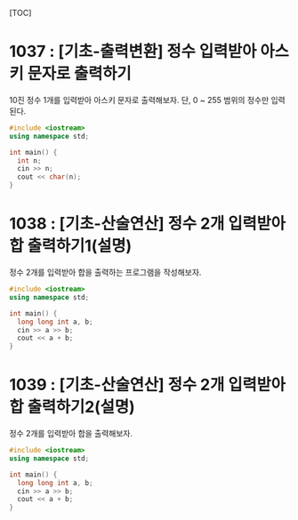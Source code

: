 [TOC]

# 1037 : [기초-출력변환] 정수 입력받아 아스키 문자로 출력하기

10진 정수 1개를 입력받아 아스키 문자로 출력해보자.
단, 0 ~ 255 범위의 정수만 입력된다.

``` c++
#include <iostream>
using namespace std;

int main() {
  int n;
  cin >> n;
  cout << char(n);
}

```

# 1038 : [기초-산술연산] 정수 2개 입력받아 합 출력하기1(설명)

정수 2개를 입력받아 합을 출력하는 프로그램을 작성해보자.

```c++
#include <iostream>
using namespace std;

int main() {
  long long int a, b;
  cin >> a >> b;
  cout << a + b;
}
```

# 1039 : [기초-산술연산] 정수 2개 입력받아 합 출력하기2(설명)

정수 2개를 입력받아 합을 출력해보자.

``` c++
#include <iostream>
using namespace std;

int main() {
  long long int a, b;
  cin >> a >> b;
  cout << a + b;
}
```
